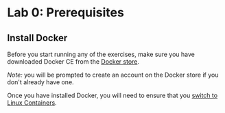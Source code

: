 # Lab 0: Prerequisites

## Install Docker

Before you start running any of the exercises, make sure you have downloaded Docker CE from the [Docker store](https://store.docker.com/search?type=edition&offering=community).

*Note:* you will be prompted to create an account on the Docker store if you don't already have one.

Once you have installed Docker, you will need to ensure that you [switch to Linux Containers](https://docs.docker.com/docker-for-windows/#switch-between-windows-and-linux-containers).
